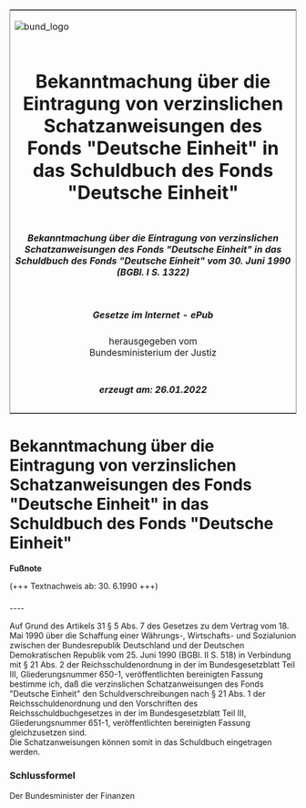 <span id="DECKBLATT.html"></span>

<table border="0" frame="border" width="100%">

<tr valign="top">

<td align="left">

![bund\_logo](BfJ_2021_Web_de_de.gif)

</td>

<td align="right">

 

</td>

</tr>

<tr align="center" valign="middle">

<td colspan="2">

# Bekanntmachung über die Eintragung von verzinslichen Schatzanweisungen des Fonds "Deutsche Einheit" in das Schuldbuch des Fonds "Deutsche Einheit"

</td>

</tr>

<tr align="center" valign="middle">

<td colspan="2">

##### Bekanntmachung über die Eintragung von verzinslichen Schatzanweisungen des Fonds "Deutsche Einheit" in das Schuldbuch des Fonds "Deutsche Einheit" vom 30. Juni 1990 (BGBl. I S. 1322)

</td>

</tr>

<tr align="center" valign="middle">

<td colspan="2">

  
  

##### Gesetze im Internet - ePub  
  
herausgegeben vom  
Bundesministerium der Justiz

</td>

</tr>

<tr align="center" valign="bottom">

<td colspan="2">

  
  

##### erzeugt am: 26.01.2022

</td>

</tr>

</table>

<span id="BJNR013220990.html"></span>

# Bekanntmachung über die Eintragung von verzinslichen Schatzanweisungen des Fonds "Deutsche Einheit" in das Schuldbuch des Fonds "Deutsche Einheit"

<div>

  
**Fußnote**

<div class="jnhtml">

<div>

<div class="jurAbsatz">

(+++ Textnachweis ab: 30. 6.1990 +++)

</div>

</div>

</div>

</div>

<span id="BJNR013220990BJNE000100328.html"></span>

###   
\----

<div>

<div class="jnhtml">

<div>

<div class="jurAbsatz">

Auf Grund des Artikels 31 § 5 Abs. 7 des Gesetzes zu dem Vertrag vom 18.
Mai 1990 über die Schaffung einer Währungs-, Wirtschafts- und
Sozialunion zwischen der Bundesrepublik Deutschland und der Deutschen
Demokratischen Republik vom 25. Juni 1990 (BGBl. II S. 518) in
Verbindung mit § 21 Abs. 2 der Reichsschuldenordnung in der im
Bundesgesetzblatt Teil III, Gliederungsnummer 650-1, veröffentlichten
bereinigten Fassung bestimme ich, daß die verzinslichen
Schatzanweisungen des Fonds "Deutsche Einheit" den Schuldverschreibungen
nach § 21 Abs. 1 der Reichsschuldenordnung und den Vorschriften des
Reichsschuldbuchgesetzes in der im Bundesgesetzblatt Teil III,
Gliederungsnummer 651-1, veröffentlichten bereinigten Fassung
gleichzusetzen sind.  
Die Schatzanweisungen können somit in das Schuldbuch eingetragen werden.

</div>

</div>

</div>

</div>

<span id="BJNR013220990BJNE000200328.html"></span>

### Schlussformel  

<div>

<div class="jnhtml">

<div>

<div class="jurAbsatz">

Der Bundesminister der Finanzen

</div>

</div>

</div>

</div>
